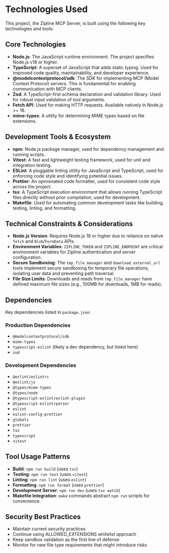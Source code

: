 # Technologies Used

This project, the Zipline MCP Server, is built using the following key technologies and tools:

## Core Technologies

- **Node.js**: The JavaScript runtime environment. The project specifies Node.js v18 or higher.
- **TypeScript**: A superset of JavaScript that adds static typing. Used for improved code quality, maintainability, and developer experience.
- **@modelcontextprotocol/sdk**: The SDK for implementing MCP (Model Context Protocol) servers. This is fundamental for enabling communication with MCP clients.
- **Zod**: A TypeScript-first schema declaration and validation library. Used for robust input validation of tool arguments.
- **Fetch API**: Used for making HTTP requests. Available natively in Node.js >= 18.
- **mime-types**: A utility for determining MIME types based on file extensions.

## Development Tools & Ecosystem

- **npm**: Node.js package manager, used for dependency management and running scripts.
- **Vitest**: A fast and lightweight testing framework, used for unit and integration testing.
- **ESLint**: A pluggable linting utility for JavaScript and TypeScript, used for enforcing code style and identifying potential issues.
- **Prettier**: An opinionated code formatter, used for consistent code style across the project.
- **tsx**: A TypeScript execution environment that allows running TypeScript files directly without prior compilation, used for development.
- **Makefile**: Used for automating common development tasks like building, testing, linting, and formatting.

## Technical Constraints & Considerations

- **Node.js Version**: Requires Node.js 18 or higher due to reliance on native `fetch` and `Blob`/`FormData` APIs.
- **Environment Variables**: `ZIPLINE_TOKEN` and `ZIPLINE_ENDPOINT` are critical environment variables for Zipline authentication and server configuration.
- **Secure Sandboxing**: The `tmp_file_manager` and `download_external_url` tools implement secure sandboxing for temporary file operations, isolating user data and preventing path traversal.
- **File Size Limits**: Downloads and reads from `tmp_file_manager` have defined maximum file sizes (e.g., 100MB for downloads, 1MB for reads).

## Dependencies

Key dependencies listed in `package.json`:

### Production Dependencies

- `@modelcontextprotocol/sdk`
- `mime-types`
- `typescript-eslint` (likely a dev dependency, but listed here)
- `zod`

### Development Dependencies

- `@eslint/eslintrc`
- `@eslint/js`
- `@types/mime-types`
- `@types/node`
- `@typescript-eslint/eslint-plugin`
- `@typescript-eslint/parser`
- `eslint`
- `eslint-config-prettier`
- `globals`
- `prettier`
- `tsx`
- `typescript`
- `vitest`

## Tool Usage Patterns

- **Build**: `npm run build` (uses `tsc`)
- **Testing**: `npm run test` (uses `vitest`)
- **Linting**: `npm run lint` (uses `eslint`)
- **Formatting**: `npm run format` (uses `prettier`)
- **Development Server**: `npm run dev` (uses `tsx watch`)
- **Makefile Integration**: `make` commands abstract `npm run` scripts for convenience.

## Security Best Practices

- Maintain current security practices
- Continue using ALLOWED_EXTENSIONS whitelist approach
- Keep sandbox validation as the first line of defense
- Monitor for new file type requirements that might introduce risks
